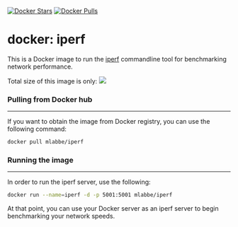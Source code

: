 [![Docker Stars](https://img.shields.io/docker/stars/mlabbe/iperf.svg)](https://hub.docker.com/r/mlabbe/iperf/) [![Docker Pulls](https://img.shields.io/docker/pulls/mlabbe/iperf.svg)](https://hub.docker.com/r/mlabbe/iperf/)

docker: iperf
=============

This is a Docker image to run the [iperf](http://sourceforge.net/projects/iperf/) commandline tool for benchmarking network performance.

Total size of this image is only:
[![](https://badge.imagelayers.io/mlabbe/iperf:latest.svg)](https://imagelayers.io/?images=mlabbe/iperf:latest)

### Pulling from Docker hub
---------------------------
If you want to obtain the image from Docker registry, you can use the following command:
```sh
docker pull mlabbe/iperf
```
### Running the image
---------------------
In order to run the iperf server, use the following:
```sh
docker run --name=iperf -d -p 5001:5001 mlabbe/iperf
```
At that point, you can use your Docker server as an iperf server to begin
benchmarking your network speeds.
